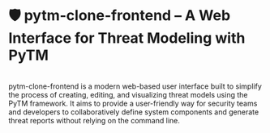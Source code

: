 # 🛡️ pytm-clone-frontend – A Web Interface for Threat Modeling with PyTM
<br>
pytm-clone-frontend is a modern web-based user interface built to simplify the process of creating, editing, and visualizing threat models using the PyTM framework. It aims to provide a user-friendly way for security teams and developers to collaboratively define system components and generate threat reports without relying on the command line.
